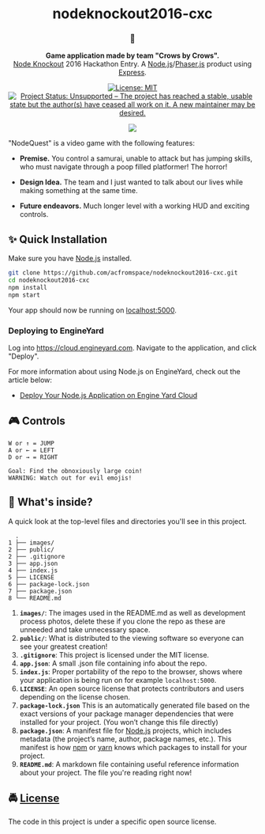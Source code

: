 <!-- HEADING -->

<h1 align="center">️nodeknockout2016-cxc</h1>

<!-- DESCRIPTION -->

<h3 align="center">
  <span role="img" aria-label="Oncoming Fist">👊</span>
</h3>
<p align="center">
  <strong>Game application made by team "Crows by Crows".</strong><br>
  <a href="https://www.nodeknockout.com/" target="_blank">Node Knockout</a> 2016 Hackathon Entry. A <a href="https://nodejs.org/en/" target="_blank">Node.js</a>/<a href="https://phaser.io/" target="_blank">Phaser.js</a> product using <a href="https://expressjs.com/" target="_blank">Express</a>.
</p>

<!-- BADGES -->

<p align="center">
    <a href="https://github.com/acfromspace/nodeknockout2016-cxc/blob/master/LICENSE">
        <img src="https://img.shields.io/github/license/mashape/apistatus.svg"
            alt="License: MIT"></a>
    <a href="https://www.repostatus.org/#unsupported">
        <img src="https://www.repostatus.org/badges/latest/unsupported.svg" alt="Project Status: Unsupported – The project    has reached a stable, usable state but the author(s) have ceased all work on it. A new maintainer may be desired." /></a>
</p>

<!-- FEATURES -->

<p align="center">
  <img src="./images/demo.gif">
</p>

"NodeQuest" is a video game with the following features:

- **Premise.** You control a samurai, unable to attack but has jumping skills, who must navigate through a poop filled platformer! The horror!

- **Design Idea.** The team and I just wanted to talk about our lives while making something at the same time.

- **Future endeavors.** Much longer level with a working HUD and exciting controls.

<!-- QUICK INSTALLATION -->

## <span role="img" aria-label="Sparkles">✨</span> Quick Installation

Make sure you have [Node.js](https://nodejs.org/) installed.

```sh
git clone https://github.com/acfromspace/nodeknockout2016-cxc.git
cd nodeknockout2016-cxc
npm install
npm start
```

Your app should now be running on [localhost:5000](https://localhost:5000/).

### Deploying to EngineYard

Log into <https://cloud.engineyard.com>. Navigate to the application, and click "Deploy".

For more information about using Node.js on EngineYard, check out the article below:

- [Deploy Your Node.js Application on Engine Yard Cloud](https://support.cloud.engineyard.com/hc/en-us/articles/205411878-Deploy-Your-Node-js-Application-on-Engine-Yard-Cloud)

<!-- IN-DEPTH GUIDE -->

<!-- ## <span role="img" aria-label="Rocket">🚀</span> Putting this in the Infinity Gauntlet (In-Depth Installation) -->

## <span role="img" aria-label="Video Game">🎮</span> Controls

``` 
W or ↑ = JUMP
A or ← = LEFT
D or → = RIGHT

Goal: Find the obnoxiously large coin!
WARNING: Watch out for evil emojis!
```

<!-- WHAT'S INSIDE? -->

## <span role="img" aria-label="Thinking Face">🤔</span> What's inside?

A quick look at the top-level files and directories you'll see in this project.

```
  .
1 ├── images/
2 ├── public/
2 ├── .gitignore
3 ├── app.json
4 ├── index.js
5 ├── LICENSE
6 ├── package-lock.json
7 ├── package.json
8 └── README.md
```

1. **`images/`**: The images used in the README.md as well as development process photos, delete these if you clone the repo as these are unneeded and take unnecessary space.
2. **`public/`**: What is distributed to the viewing software so everyone can see your greatest creation!
3. **`.gitignore`**: This project is licensed under the MIT license.
4. **`app.json`**: A small .json file containing info about the repo.
5. **`index.js`**: Proper portability of the repo to the browser, shows where your application is being run on for example `localhost:5000`.
6. **`LICENSE`**: An open source license that protects contributors and users depending on the license chosen.
7. **`package-lock.json`** This is an automatically generated file based on the exact versions of your package manager dependencies that were installed for your project. (You won’t change this file directly)
8. **`package.json`**: A manifest file for [Node.js](https://nodejs.org/en/) projects, which includes metadata (the project’s name, author, package names, etc.). This manifest is how [npm](https://www.npmjs.com/) or [yarn](https://yarnpkg.com/en/) knows which packages to install for your project.
9. **`README.md`**: A markdown file containing useful reference information about your project. The file you're reading right now!

<!-- LICENSE -->

## <span role="img" aria-label="Oncoming Police Car">🚔</span> [License](LICENSE)

The code in this project is under a specific open source license.
